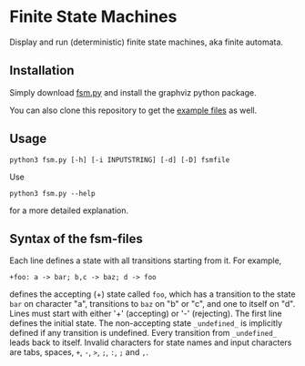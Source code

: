 # Finite State Machines
Display and run (deterministic) finite state machines, aka finite automata.


## Installation

Simply download [fsm.py](fsm.py) and install the graphviz python package.

You can also clone this repository to get the [example files](example_files/) as well.

## Usage
```
python3 fsm.py [-h] [-i INPUTSTRING] [-d] [-D] fsmfile
```
Use
```
python3 fsm.py --help
```
for a more detailed explanation.

## Syntax of the fsm-files
Each line defines a state with all transitions starting from it. For example,
```
+foo: a -> bar; b,c -> baz; d -> foo
```
defines the accepting (+) state called `foo`, which has a transition to the state `bar` on character "a", transitions to `baz` on "b" or "c", and one to itself on "d".
Lines must start with either '+' (accepting) or '-' (rejecting).
The first line defines the initial state.
The non-accepting state `_undefined_` is implicitly defined if any transition is undefined. Every transition from `_undefined_` leads back to itself.
Invalid characters for state names and input characters are tabs, spaces, `+`, `-`, `>`, `;`, `:`, `;` and `,`.
